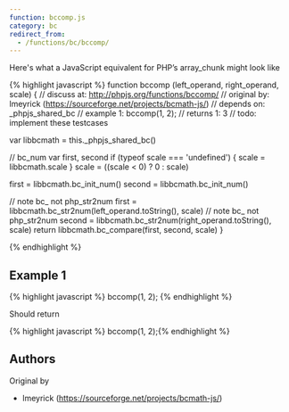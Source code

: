 ```yaml
---
function: bccomp.js
category: bc
redirect_from:
  - /functions/bc/bccomp/
---
```


<!-- WARNING! This file is auto generated by `npm run web:inject`, do not edit by hand -->

Here's what a JavaScript equivalent for PHP’s array_chunk might look like

{% highlight javascript %}
function bccomp (left_operand, right_operand, scale) {
  //  discuss at: http://phpjs.org/functions/bccomp/
  // original by: lmeyrick (https://sourceforge.net/projects/bcmath-js/)
  //  depends on: _phpjs_shared_bc
  //   example 1: bccomp(1, 2);
  //   returns 1: 3
  //        todo: implement these testcases

  var libbcmath = this._phpjs_shared_bc()

  // bc_num
  var first, second
  if (typeof scale === 'undefined') {
    scale = libbcmath.scale
  }
  scale = ((scale < 0) ? 0 : scale)

  first = libbcmath.bc_init_num()
  second = libbcmath.bc_init_num()

  // note bc_ not php_str2num
  first = libbcmath.bc_str2num(left_operand.toString(), scale)
  // note bc_ not php_str2num
  second = libbcmath.bc_str2num(right_operand.toString(), scale)
  return libbcmath.bc_compare(first, second, scale)
}

{% endhighlight %}

## Example 1

{% highlight javascript %}
bccomp(1, 2);
{% endhighlight %}

Should return

{% highlight javascript %}
bccomp(1, 2);{% endhighlight %}


## Authors


Original by

- lmeyrick (https://sourceforge.net/projects/bcmath-js/)

